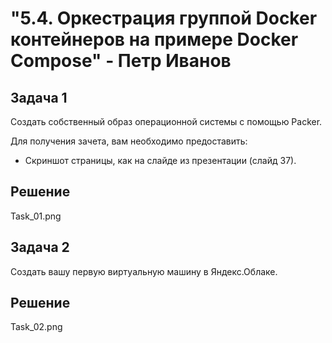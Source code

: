 <h1>"5.4. Оркестрация группой Docker контейнеров на примере Docker Compose" - Петр Иванов</h1>

## Задача 1

Создать собственный образ операционной системы с помощью Packer.

Для получения зачета, вам необходимо предоставить:
- Скриншот страницы, как на слайде из презентации (слайд 37).


## Решение

Task_01.png


## Задача 2

Создать вашу первую виртуальную машину в Яндекс.Облаке.

## Решение

Task_02.png





